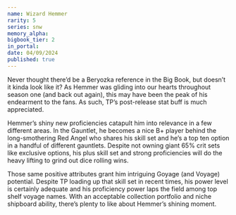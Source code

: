 ```yaml
---
name: Wizard Hemmer
rarity: 5
series: snw
memory_alpha:
bigbook_tier: 2
in_portal:
date: 04/09/2024
published: true
---
```


Never thought there’d be a Beryozka reference in the Big Book, but doesn’t it kinda look like it? As Hemmer was gliding into our hearts throughout season one (and back out again), this may have been the peak of his endearment to the fans. As such, TP’s post-release stat buff is much appreciated.

Hemmer’s shiny new proficiencies catapult him into relevance in a few different areas. In the Gauntlet, he becomes a nice B+ player behind the long-smothering Red Angel who shares his skill set and he’s a top ten option in a handful of different gauntlets. Despite not owning giant 65% crit sets like exclusive options, his plus skill set and strong proficiencies will do the heavy lifting to grind out dice rolling wins.

Those same positive attributes grant him intriguing Goyage (and Voyage) potential. Despite TP loading up that skill set in recent times, his power level is certainly adequate and his proficiency power laps the field among top shelf voyage names. With an acceptable collection portfolio and niche shipboard ability, there’s plenty to like about Hemmer’s shining moment.
